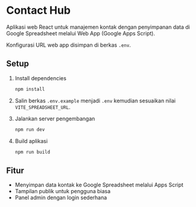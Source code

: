 # Contact Hub

Aplikasi web React untuk manajemen kontak dengan penyimpanan data di Google Spreadsheet melalui Web App (Google Apps Script).

Konfigurasi URL web app disimpan di berkas `.env`.

## Setup

1. Install dependencies

   ```bash
   npm install
   ```

2. Salin berkas `.env.example` menjadi `.env` kemudian sesuaikan nilai
   `VITE_SPREADSHEET_URL`.

3. Jalankan server pengembangan

   ```bash
   npm run dev
   ```

4. Build aplikasi

   ```bash
   npm run build
   ```

## Fitur

- Menyimpan data kontak ke Google Spreadsheet melalui Apps Script
- Tampilan publik untuk pengguna biasa
- Panel admin dengan login sederhana

